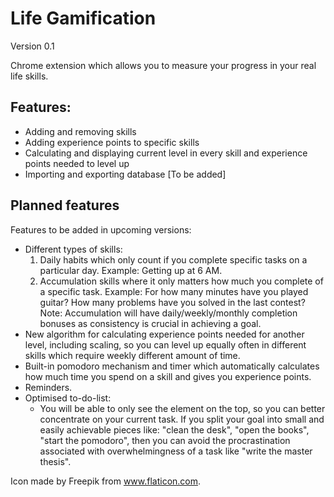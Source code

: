 # Life Gamification
Version 0.1

Chrome extension which allows you to measure your progress in your real life skills.
## Features:
 - Adding and removing skills
 - Adding experience points to specific skills
 - Calculating and displaying current level in every skill and experience points needed to level up
 - Importing and exporting database [To be added]

## Planned features
Features to be added in upcoming versions:
 - Different types of skills:
    1. Daily habits which only count if you complete specific tasks on a particular day. 
    Example: Getting up at 6 AM.
    2. Accumulation skills where it only matters how much you complete of a specific task.
    Example: For how many minutes have you played guitar? How many problems have you solved in the last contest?
    Note: Accumulation will have daily/weekly/monthly completion bonuses as consistency is crucial in achieving a goal.
 - New algorithm for calculating experience points needed for another level, including scaling, so you can level up equally often in different skills which require weekly different amount of time.
 - Built-in pomodoro mechanism and timer which automatically calculates how much time you spend on a skill and gives you experience points.
 - Reminders.
 - Optimised to-do-list:
    - You will be able to only see the element on the top, so you can better concentrate on your current task. If you split your goal into small and easily achievable pieces like: "clean the desk", "open the books", "start the pomodoro", then you can avoid the procrastination associated with overwhelmingness of a task like "write the master thesis".

Icon made by Freepik from www.flaticon.com.
